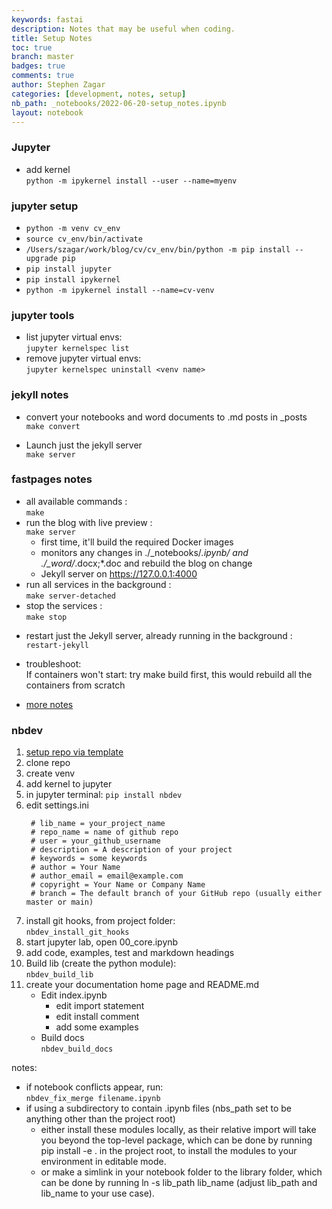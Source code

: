 ```yaml
---
keywords: fastai
description: Notes that may be useful when coding.
title: Setup Notes
toc: true
branch: master
badges: true
comments: true
author: Stephen Zagar
categories: [development, notes, setup]
nb_path: _notebooks/2022-06-20-setup_notes.ipynb
layout: notebook
---
```


<!--
#################################################
### THIS FILE WAS AUTOGENERATED! DO NOT EDIT! ###
#################################################
# file to edit: _notebooks/2022-06-20-setup_notes.ipynb
-->

<div class="container" id="notebook-container">
        
<div class="cell border-box-sizing text_cell rendered"><div class="inner_cell">
<div class="text_cell_render border-box-sizing rendered_html">
<h3 id="Jupyter">Jupyter<a class="anchor-link" href="#Jupyter"> </a></h3><ul>
<li>add kernel<br>
  <code>python -m ipykernel install --user --name=myenv</code></li>
</ul>

</div>
</div>
</div>
<div class="cell border-box-sizing text_cell rendered"><div class="inner_cell">
<div class="text_cell_render border-box-sizing rendered_html">
<h3 id="jupyter-setup">jupyter setup<a class="anchor-link" href="#jupyter-setup"> </a></h3><ul>
<li><code>python -m venv cv_env</code></li>
<li><code>source cv_env/bin/activate</code></li>
<li><code>/Users/szagar/work/blog/cv/cv_env/bin/python -m pip install --upgrade pip</code></li>
<li><code>pip install jupyter</code></li>
<li><code>pip install ipykernel</code></li>
<li><code>python -m ipykernel install --name=cv-venv</code></li>
</ul>

</div>
</div>
</div>
<div class="cell border-box-sizing text_cell rendered"><div class="inner_cell">
<div class="text_cell_render border-box-sizing rendered_html">
<h3 id="jupyter-tools">jupyter tools<a class="anchor-link" href="#jupyter-tools"> </a></h3><ul>
<li>list jupyter virtual envs: <br>
<code>jupyter kernelspec list</code></li>
<li>remove jupyter virtual envs: <br>
  <code>jupyter kernelspec uninstall &lt;venv name&gt;</code></li>
</ul>

</div>
</div>
</div>
<div class="cell border-box-sizing text_cell rendered"><div class="inner_cell">
<div class="text_cell_render border-box-sizing rendered_html">
<h3 id="jekyll-notes">jekyll notes<a class="anchor-link" href="#jekyll-notes"> </a></h3><ul>
<li><p>convert your notebooks and word documents to .md posts in _posts <br>
<code>make convert</code></p>
</li>
<li><p>Launch just the jekyll server <br>
<code>make server</code></p>
</li>
</ul>

</div>
</div>
</div>
<div class="cell border-box-sizing text_cell rendered"><div class="inner_cell">
<div class="text_cell_render border-box-sizing rendered_html">
<h3 id="fastpages-notes">fastpages notes<a class="anchor-link" href="#fastpages-notes"> </a></h3><ul>
<li>all available commands : <br><code>make</code></li>
<li>run the blog with live preview : <br> <code>make server</code><ul>
<li>first time, it'll build the required Docker images</li>
<li>monitors any changes in ./_notebooks/<em>.ipynb/ and ./_word/</em>.docx;*.doc and rebuild the blog on change</li>
<li>Jekyll server on <a href="https://127.0.0.1:4000">https://127.0.0.1:4000</a> </li>
</ul>
</li>
<li>run all services in the background : <br>
  <code>make server-detached</code></li>
<li>stop the services : <br>
  <code>make stop</code></li>
<li><p>restart just the Jekyll server, already running in the background : <br>
<code>restart-jekyll</code></p>
</li>
<li><p>troubleshoot: <br>
If containers won't start: try make build first, this would rebuild all the containers from scratch</p>
</li>
<li><p><a href="https://github.com/szagar/cv/blob/master/_fastpages_docs/DEVELOPMENT.md">more notes</a></p>
</li>
</ul>

</div>
</div>
</div>
<div class="cell border-box-sizing text_cell rendered"><div class="inner_cell">
<div class="text_cell_render border-box-sizing rendered_html">
<h3 id="nbdev">nbdev<a class="anchor-link" href="#nbdev"> </a></h3><ol>
<li><a href="https://github.com/fastai/nbdev_template/generate">setup repo via template</a></li>
<li>clone repo</li>
<li>create venv</li>
<li>add kernel to jupyter</li>
<li>in jupyter terminal: <code>pip install nbdev</code></li>
<li>edit settings.ini<br>
<pre><code> # lib_name = your_project_name
 # repo_name = name of github repo
 # user = your_github_username
 # description = A description of your project
 # keywords = some keywords
 # author = Your Name
 # author_email = email@example.com
 # copyright = Your Name or Company Name
 # branch = The default branch of your GitHub repo (usually either master or main)</code></pre>
</li>
<li>install git hooks, from project folder:<br>
 <code>nbdev_install_git_hooks</code></li>
<li>start jupyter lab, open 00_core.ipynb</li>
<li>add code, examples, test and markdown headings</li>
<li>Build lib (create the python module):<br>
<code>nbdev_build_lib</code></li>
<li>create your documentation home page and README.md<ul>
<li>Edit index.ipynb<ul>
<li>edit import statement</li>
<li>edit install comment</li>
<li>add some examples</li>
</ul>
</li>
<li>Build docs<br>
<code>nbdev_build_docs</code></li>
</ul>
</li>
</ol>
<p>notes:</p>
<ul>
<li>if notebook conflicts appear, run:<br>
<code>nbdev_fix_merge filename.ipynb</code></li>
<li>if using a subdirectory to contain .ipynb files (nbs_path set to be anything other than the project root)<br><ul>
<li>either install these modules locally, as their relative import will take you beyond the top-level package, which can be done by running pip install -e . in the project root, to install the modules to your environment in editable mode.</li>
<li>or make a simlink in your notebook folder to the library folder, which can be done by running ln -s lib_path lib_name (adjust lib_path and lib_name to your use case).</li>
</ul>
</li>
</ul>

</div>
</div>
</div>
</div>
 

